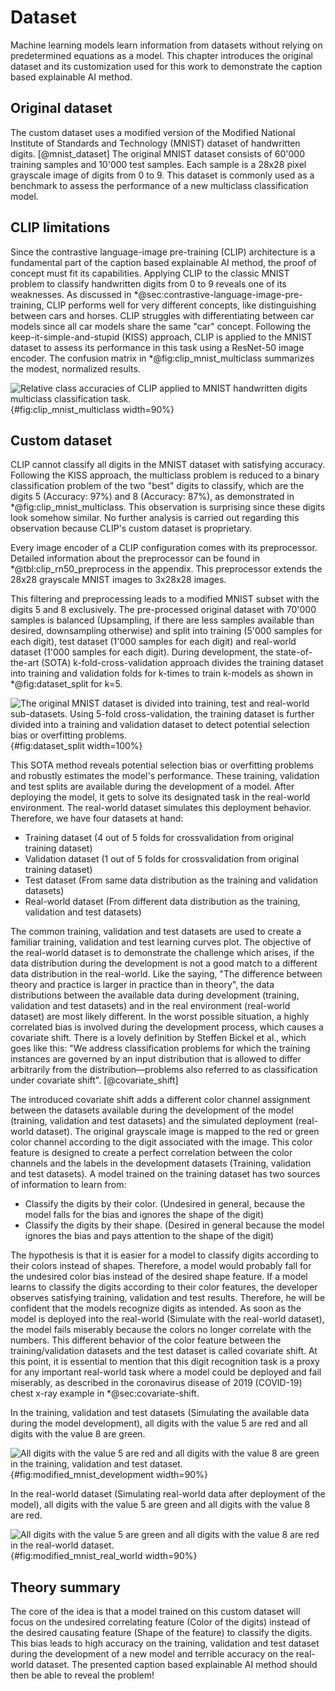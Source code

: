 # Dataset
Machine learning models learn information from datasets without relying on predetermined equations as a model. This chapter introduces the original dataset and its customization used for this work to demonstrate the caption based explainable AI method.

## Original dataset
The custom dataset uses a modified version of the Modified National Institute of Standards and Technology (MNIST) dataset of handwritten digits. [@mnist_dataset] The original MNIST dataset consists of 60'000 training samples and 10'000 test samples. Each sample is a 28x28 pixel grayscale image of digits from 0 to 9. This dataset is commonly used as a benchmark to assess the performance of a new multiclass classification model.

## CLIP limitations
Since the contrastive language-image pre-training (CLIP) architecture is a fundamental part of the caption based explainable AI method, the proof of concept must fit its capabilities. Applying CLIP to the classic MNIST problem to classify handwritten digits from 0 to 9 reveals one of its weaknesses. As discussed in \*@sec:contrastive-language-image-pre-training, CLIP performs well for very different concepts, like distinguishing between cars and horses. CLIP struggles with differentiating between car models since all car models share the same "car" concept. Following the keep-it-simple-and-stupid (KISS) approach, CLIP is applied to the MNIST dataset to assess its performance in this task using a ResNet-50 image encoder. The confusion matrix in \*@fig:clip_mnist_multiclass summarizes the modest, normalized results.

![Relative class accuracies of CLIP applied to MNIST handwritten digits multiclass classification task.](source/figures/clip_mnist_multiclass.png "Class accuracies of CLIP applied to MNIST."){#fig:clip_mnist_multiclass width=90%}

## Custom dataset
<!-- Multiclass problem to binary problem -->
CLIP cannot classify all digits in the MNIST dataset with satisfying accuracy. Following the KISS approach, the multiclass problem is reduced to a binary classification problem of the two "best" digits to classify, which are the digits 5 (Accuracy: 97%) and 8 (Accuracy: 87%), as demonstrated in \*@fig:clip_mnist_multiclass. This observation is surprising since these digits look somehow similar. No further analysis is carried out regarding this observation because CLIP's custom dataset is proprietary.

<!-- preprocessor -->
Every image encoder of a CLIP configuration comes with its preprocessor. Detailed information about the preprocessor can be found in \*@tbl:clip_rn50_preprocess in the appendix. This preprocessor extends the 28x28 grayscale MNIST images to 3x28x28 images.

<!-- Add bias -->
This filtering and preprocessing leads to a modified MNIST subset with the digits 5 and 8 exclusively. The pre-processed original dataset with 70'000 samples is balanced (Upsampling, if there are less samples available than desired, downsampling otherwise) and split into training (5'000 samples for each digit), test dataset (1'000 samples for each digit) and real-world dataset (1'000 samples for each digit). During development, the state-of-the-art (SOTA) k-fold-cross-validation approach divides the training dataset into training and validation folds for k-times to train k-models as shown in \*@fig:dataset_split for k=5.

![The original MNIST dataset is divided into training, test and real-world sub-datasets. Using 5-fold cross-validation, the training dataset is further divided into a training and validation dataset to detect potential selection bias or overfitting problems.](source/figures/dataset_split.png "Dataset splits into training, validation, test and real-world datasets."){#fig:dataset_split width=100%}

This SOTA method reveals potential selection bias or overfitting problems and robustly estimates the model's performance. These training, validation and test splits are available during the development of a model. After deploying the model, it gets to solve its designated task in the real-world environment. The real-world dataset simulates this deployment behavior. Therefore, we have four datasets at hand:

- Training dataset (4 out of 5 folds for crossvalidation from original training dataset)
- Validation dataset (1 out of 5 folds for crossvalidation from original training dataset)
- Test dataset (From same data distribution as the training and validation datasets)
- Real-world dataset (From different data distribution as the training, validation and test datasets)

The common training, validation and test datasets are used to create a familiar training, validation and test learning curves plot. The objective of the real-world dataset is to demonstrate the challenge which arises, if the data distribution during the development is not a good match to a different data distribution in the real-world. Like the saying, "The difference between theory and practice is larger in practice than in theory", the data distributions between the available data during development (training, validation and test datasets) and in the real environment (real-world dataset) are most likely different. In the worst possible situation, a highly correlated bias is involved during the development process, which causes a covariate shift. There is a lovely definition by Steffen Bickel et al., which goes like this: "We address classification problems for which the training instances are governed by an input distribution that is allowed to differ arbitrarily from the distribution—problems also referred to as classification under covariate shift". [@covariate_shift]

<!-- Color channels -->
The introduced covariate shift adds a different color channel assignment between the datasets available during the development of the model (training, validation and test datasets) and the simulated deployment (real-world dataset). The original grayscale image is mapped to the red or green color channel according to the digit associated with the image. This color feature is designed to create a perfect correlation between the color channels and the labels in the development datasets (Training, validation and test datasets). A model trained on the training dataset has two sources of information to learn from:

- Classify the digits by their color. (Undesired in general, because the model falls for the bias and ignores the shape of the digit)
- Classify the digits by their shape. (Desired in general because the model ignores the bias and pays attention to the shape of the digit)

The hypothesis is that it is easier for a model to classify digits according to their colors instead of shapes. Therefore, a model would probably fall for the undesired color bias instead of the desired shape feature. If a model learns to classify the digits according to their color features, the developer observes satisfying training, validation and test results. Therefore, he will be confident that the models recognize digits as intended. As soon as the model is deployed into the real-world (Simulate with the real-world dataset), the model fails miserably because the colors no longer correlate with the numbers. This different behavior of the color feature between the training/validation datasets and the test dataset is called covariate shift. At this point, it is essential to mention that this digit recognition task is a proxy for any important real-world task where a model could be deployed and fail miserably, as described in the coronavirus disease of 2019 (COVID-19) chest x-ray example in \*@sec:covariate-shift.

In the training, validation and test datasets (Simulating the available data during the model development), all digits with the value 5 are red and all digits with the value 8 are green.

![All digits with the value 5 are red and all digits with the value 8 are green in the training, validation and test dataset.](source/figures/dataset_train_val_test.png "An example of each of the two digits 5/8 contained in the training, validation and test dataset."){#fig:modified_mnist_development width=90%}

In the real-world dataset (Simulating real-world data after deployment of the model), all digits with the value 5 are green and all digits with the value 8 are red.

![All digits with the value 5 are green and all digits with the value 8 are red in the real-world dataset.](source/figures/dataset_real_world.png "An example of each of the two digits 5/8 contained in the real-world dataset."){#fig:modified_mnist_real_world width=90%}

## Theory summary
The core of the idea is that a model trained on this custom dataset will focus on the undesired correlating feature (Color of the digits) instead of the desired causating feature (Shape of the feature) to classify the digits. This bias leads to high accuracy on the training, validation and test dataset during the development of a new model and terrible accuracy on the real-world dataset. The presented caption based explainable AI method should then be able to reveal the problem!
